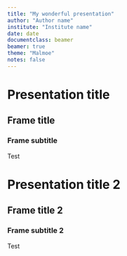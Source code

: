 ```yaml
---
title: "My wonderful presentation"
author: "Author name"
institute: "Institute name"
date: date
documentclass: beamer
beamer: true
theme: "Malmoe"
notes: false
---
```


# Presentation title

## Frame title

### Frame subtitle

Test

# Presentation title 2

## Frame title 2

### Frame subtitle 2

Test
